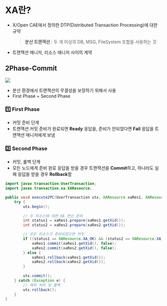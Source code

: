 # XA란?
- X/Open CAE에서 정의한 DTP(Distributed Transaction Processing)에 대한 규약
	> **분산 트랜잭션** : 두 개 이상의 DB, MSG, FileSystem 조합을 사용하는 것
- 트랜잭션 매니저, 리소스 매니저 사이의 계약
## 2Phase-Commit
![](https://i.imgur.com/dDs2hDj.png)
- 분산 환경에서 트랜잭션의 무결성을 보장하기 위해서 사용
- First Phase + Second Phase
### 1️⃣ First Phase
- 커밋 준비 단계
- 트랜잭션 커밋 준비가 완료되면 **Ready** 응답을, 준비가 안되었다면 **Fail** 응답을 트랜잭션 매니저에게 보냄
### 2️⃣ Second Phase
- 커밋, 롤백 단계
- 모든 노드에게 준비 완료 응답을 받을 경우 트랜잭션을 **Commit**하고, 하나라도 실패 응답을 받을 경우 **Rollback**함

```java
import javax.transaction.UserTransaction;
import javax.transaction.xa.XAResource;

public void execute2PC(UserTransaction utx, XAResource xaRes1, XAResource xaRes2) {
    try {
        utx.begin();
        
        // 두 리소스에 대한 XA 연산 준비
        int status1 = xaRes1.prepare(xaRes1.getXid());
        int status2 = xaRes2.prepare(xaRes2.getXid());

        // 모든 리소스가 준비되었으면 커밋
        if ((status1 == XAResource.XA_OK) && (status2 == XAResource.XA_OK)) {
            xaRes1.commit(xaRes1.getXid(), false);
            xaRes2.commit(xaRes2.getXid(), false);
        } else {
            xaRes1.rollback(xaRes1.getXid());
            xaRes2.rollback(xaRes2.getXid());
        }
        
        utx.commit();
    } catch (Exception e) {
        // 예외 처리 및 롤백
        utx.rollback();
    }
}
```